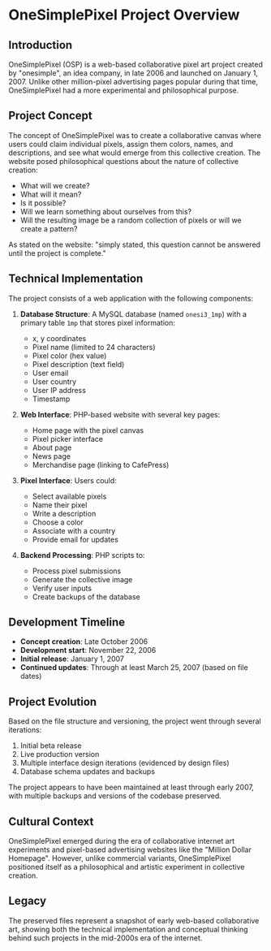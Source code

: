 # OneSimplePixel Project Overview

## Introduction

OneSimplePixel (OSP) is a web-based collaborative pixel art project created by "onesimple", an idea company, in late 2006 and launched on January 1, 2007. Unlike other million-pixel advertising pages popular during that time, OneSimplePixel had a more experimental and philosophical purpose.

## Project Concept

The concept of OneSimplePixel was to create a collaborative canvas where users could claim individual pixels, assign them colors, names, and descriptions, and see what would emerge from this collective creation. The website posed philosophical questions about the nature of collective creation:

- What will we create?
- What will it mean?
- Is it possible?
- Will we learn something about ourselves from this?
- Will the resulting image be a random collection of pixels or will we create a pattern?

As stated on the website: "simply stated, this question cannot be answered until the project is complete."

## Technical Implementation

The project consists of a web application with the following components:

1. **Database Structure**: A MySQL database (named `onesi3_1mp`) with a primary table `1mp` that stores pixel information:
   - x, y coordinates
   - Pixel name (limited to 24 characters)
   - Pixel color (hex value)
   - Pixel description (text field)
   - User email
   - User country
   - User IP address
   - Timestamp

2. **Web Interface**: PHP-based website with several key pages:
   - Home page with the pixel canvas
   - Pixel picker interface
   - About page
   - News page
   - Merchandise page (linking to CafePress)

3. **Pixel Interface**: Users could:
   - Select available pixels
   - Name their pixel
   - Write a description
   - Choose a color
   - Associate with a country
   - Provide email for updates

4. **Backend Processing**: PHP scripts to:
   - Process pixel submissions
   - Generate the collective image
   - Verify user inputs
   - Create backups of the database

## Development Timeline

- **Concept creation**: Late October 2006
- **Development start**: November 22, 2006
- **Initial release**: January 1, 2007
- **Continued updates**: Through at least March 25, 2007 (based on file dates)

## Project Evolution

Based on the file structure and versioning, the project went through several iterations:

1. Initial beta release
2. Live production version
3. Multiple interface design iterations (evidenced by design files)
4. Database schema updates and backups

The project appears to have been maintained at least through early 2007, with multiple backups and versions of the codebase preserved.

## Cultural Context

OneSimplePixel emerged during the era of collaborative internet art experiments and pixel-based advertising websites like the "Million Dollar Homepage". However, unlike commercial variants, OneSimplePixel positioned itself as a philosophical and artistic experiment in collective creation.

## Legacy

The preserved files represent a snapshot of early web-based collaborative art, showing both the technical implementation and conceptual thinking behind such projects in the mid-2000s era of the internet.